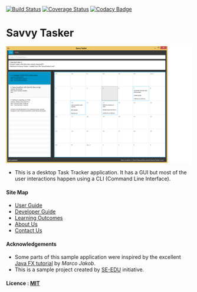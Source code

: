 [![Build Status](https://travis-ci.org/CS2103AUG2016-T14-C2/main.svg?branch=master)](https://travis-ci.org/CS2103AUG2016-T14-C2/main)
[![Coverage Status](https://coveralls.io/repos/github/CS2103AUG2016-T14-C2/main/badge.svg?branch=master)](https://coveralls.io/github/CS2103AUG2016-T14-C2/main?branch=master)
[![Codacy Badge](https://api.codacy.com/project/badge/Grade/91232e72b4c645dc9d988942651ca906)](https://www.codacy.com/app/xefrog/main?utm_source=github.com&amp;utm_medium=referral&amp;utm_content=CS2103AUG2016-T14-C2/main&amp;utm_campaign=Badge_Grade)

# Savvy Tasker

<img src="docs/images/Ui.png" width="600"><br>

* This is a desktop Task Tracker application. It has a GUI but most of the user interactions happen using 
  a CLI (Command Line Interface).

  
#### Site Map
* [User Guide](docs/UserGuide.md) 
* [Developer Guide](docs/DeveloperGuide.md) 
* [Learning Outcomes](docs/LearningOutcomes.md) 
* [About Us](docs/AboutUs.md)
* [Contact Us](docs/ContactUs.md)


#### Acknowledgements

* Some parts of this sample application were inspired by the excellent 
  [Java FX tutorial](http://code.makery.ch/library/javafx-8-tutorial/) by *Marco Jakob*. 
* This is a sample project created by [SE-EDU](https://githubcom/se-edu/) initiative.


#### Licence : [MIT](LICENSE)
